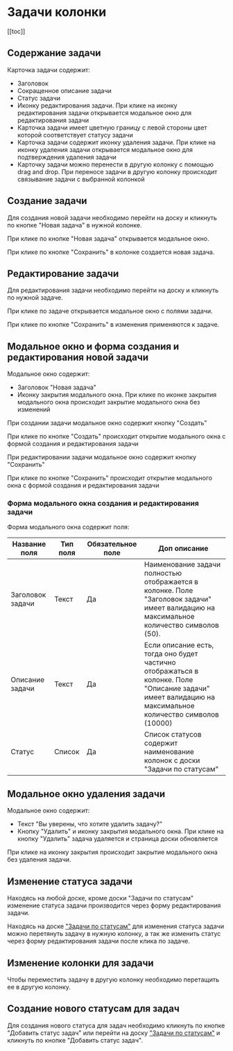 # Задачи колонки

[[toc]]

## Содержание задачи

Карточка задачи содержит:
- Заголовок
- Сокращенное описание задачи
- Статус задачи
- Иконку редактирования задачи. При клике на иконку редактирования задачи открывается модальное окно для редактирования задачи
- Карточка задачи имеет цветную границу с левой стороны цвет которой соответствует статусу задачи
- Карточка задачи содержит иконку удаления задачи. При клике на иконку удаления задачи открывается модальное окно для подтверждения удаления задачи
- Карточку задачи можно перенести в другую колонку с помощью drag and drop. При переносе задачи в другую колонку происходит связывание задачи с выбранной колонкой

## Создание задачи

Для создания новой задачи необходимо перейти на доску и кликнуть по кнопке "Новая задача" в нужной колонке.

При клике по кнопке "Новая задача" открывается модальное окно.

При клике по кнопке "Сохранить" в колонке создается новая задача.

## Редактирование задачи

Для редактирования задачи необходимо перейти на доску и кликнуть по нужной задаче.

При клике по задаче открывается модальное окно с полями задачи.

При клике по кнопке "Сохранить" в изменения применяются к задаче.

## Модальное окно и форма создания и редактирования новой задачи

Модальное окно содержит:
- Заголовок "Новая задача"
- Иконку закрытия модального окна. При клике по иконке закрытия модального окна происходит закрытие модального окна без изменений

При создании задачи модальное окно содержит кнопку "Создать"

При клике по кнопке "Создать" происходит открытие модального окна с формой создания и редактирования задачи

При редактировании задачи модальное окно содержит кнопку "Сохранить"

При клике по кнопке "Сохранить" происходит открытие модального окна с формой создания и редактирования задачи

### Форма модального окна создания и редактирования задачи

Форма модального окна содержит поля:

| Название поля    | Тип поля | Обязательное поле | Доп описание                                                                                                                                            |
|------------------|----------|-------------------|---------------------------------------------------------------------------------------------------------------------------------------------------------|
| Заголовок задачи | Текст    | Да                | Наименование задачи полностью отображается в колонке. Поле "Заголовок задачи" имеет валидацию на максимальное количество символов (50).                 |
| Описание задачи  | Текст    | Да                | Если описание есть, тогда оно будет частично отображаться в колонке. Поле "Описание задачи" имеет валидацию на максимальное количество символов (10000) |
| Статус           | Список   | Да                | Список статусов содержит наименование колонок с доски "Задачи по статусам"                                                                              |

## Модальное окно удаления задачи

Модальное окно содержит:
- Текст "Вы уверены, что хотите удалить задачу?"
- Кнопку "Удалить" и иконку закрытия модального окна. При клике на кнопку "Удалить" задача удаляется и страница доски обновляется

При клике на иконку закрытия происходит закрытие модального окна без удаления задачи.

## Изменение статуса задачи

Находясь на любой доске, кроме доски "Задачи по статусам" изменение статуса задачи производится через форму
редактирования задачи.

Находясь на доске ["Задачи по статусам"](/docs/task-statuses.html) для изменения статуса задачи можно перетянуть задачу в нужную колонку,
а так же изменить статус через форму редактирования задачи после клика по задаче.

## Изменение колонки для задачи

Чтобы переместить задачу в другую колонку необходимо перетащить ее в другую колонку.

## Создание нового статусам для задач

Для создания нового статуса для задач необходимо кликнуть по кнопке "Добавить статус задач" или перейти на доску ["Задачи по статусам"](/docs/task-statuses.html) и кликнуть по кнопке "Добавить статус задач". 
